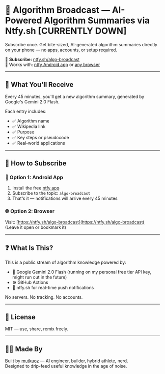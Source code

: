 
# 📡 Algorithm Broadcast — AI-Powered Algorithm Summaries via Ntfy.sh [CURRENTLY DOWN]

Subscribe once. Get bite-sized, AI-generated algorithm summaries directly on your phone — no apps, accounts, or setup required.

🔔 **Subscribe:** [ntfy.sh/algo-broadcast](https://ntfy.sh/algo-broadcast)  
📱 Works with: [ntfy Android app](https://ntfy.sh/app/) or [any browser](https://ntfy.sh/algo-broadcast)

---

## 🧠 What You'll Receive

Every 45 minutes, you'll get a new algorithm summary, generated by Google's Gemini 2.0 Flash.

Each entry includes:

- ✅ Algorithm name
- ✅ Wikipedia link
- ✅ Purpose
- ✅ Key steps or pseudocode
- ✅ Real-world applications

---

## 📲 How to Subscribe

### 🔔 Option 1: Android App

1. Install the free [ntfy app](https://ntfy.sh/app/)
2. Subscribe to the topic: `algo-broadcast`
3. That's it — notifications will arrive every 45 minutes

### 🌐 Option 2: Browser

Visit: [https://ntfy.sh/algo-broadcast](https://ntfy.sh/algo-broadcast)  
(Leave it open or bookmark it)

---

## ❓ What Is This?

This is a public stream of algorithm knowledge powered by:

- 🧠 Google Gemini 2.0 Flash (running on my personal free tier API key, might run out in the future)
- ⚙️ GitHub Actions
- 📡 ntfy.sh for real-time push notifications

No servers. No tracking. No accounts.

---

## 📘 License

MIT — use, share, remix freely.

---

## 🙋‍♀️ Made By

Built by [mutkuoz](https://mutkuoz.xyz) — AI engineer, builder, hybrid athlete, nerd.  
Designed to drip-feed useful knowledge in the age of noise.
